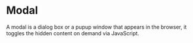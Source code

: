 # Modal
A modal is a dialog box or a pupup window that appears in the browser, it toggles the hidden content on demand via JavaScript.
